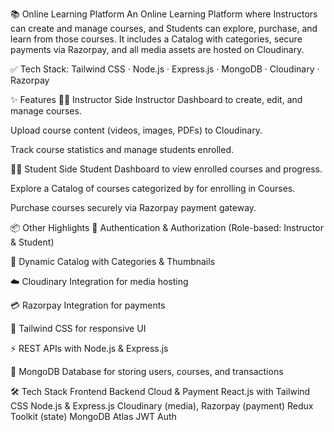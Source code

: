 📚 Online Learning Platform
An Online Learning Platform where Instructors can create and manage courses, and Students can explore, purchase, and learn from those courses.
It includes a Catalog with categories, secure payments via Razorpay, and all media assets are hosted on Cloudinary.

✅ Tech Stack: Tailwind CSS · Node.js · Express.js · MongoDB · Cloudinary · Razorpay

✨ Features
👩‍🏫 Instructor Side
Instructor Dashboard to create, edit, and manage courses.

Upload course content (videos, images, PDFs) to Cloudinary.

Track course statistics and manage students enrolled.

👨‍🎓 Student Side
Student Dashboard to view enrolled courses and progress.

Explore a Catalog of courses categorized by for enrolling in Courses.

Purchase courses securely via Razorpay payment gateway.

📦 Other Highlights
🔐 Authentication & Authorization (Role-based: Instructor & Student)

📂 Dynamic Catalog with Categories & Thumbnails

☁️ Cloudinary Integration for media hosting

💳 Razorpay Integration for payments

🎨 Tailwind CSS for responsive UI

⚡ REST APIs with Node.js & Express.js

📡 MongoDB Database for storing users, courses, and transactions


🛠️ Tech Stack
Frontend	Backend	Cloud & Payment
React.js with Tailwind CSS	Node.js & Express.js	Cloudinary (media), Razorpay (payment)
Redux Toolkit (state)	MongoDB Atlas	JWT Auth

